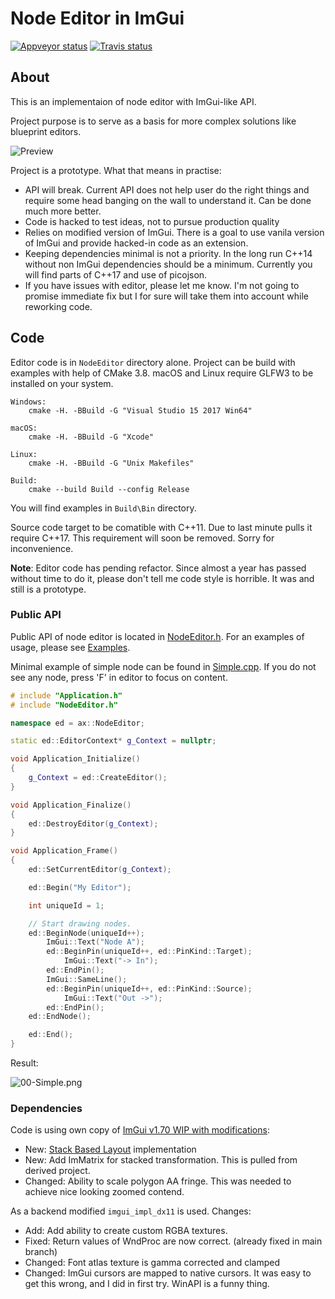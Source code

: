 # Node Editor in ImGui

[![Appveyor status](https://ci.appveyor.com/api/projects/status/lm0io3m8mv7avacp?svg=true)](https://ci.appveyor.com/project/thedmd/imgui-node-editor)
[![Travis status](https://travis-ci.org/thedmd/imgui-node-editor.svg?branch=master)](https://travis-ci.org/thedmd/imgui-node-editor)


## About

This is an implementaion of node editor with ImGui-like API.

Project purpose is to serve as a basis for more complex solutions like blueprint editors.

![Preview](Screenshots/node_editor_overview.gif)

Project is a prototype. What that means in practise:
 * API will break. Current API does not help user do the right things and require some head banging on the wall to understand it. Can be done much more better.
 * Code is hacked to test ideas, not to pursue production quality
 * Relies on modified version of ImGui. There is a goal to use vanila version of ImGui and provide hacked-in code as an extension.
 * Keeping dependencies minimal is not a priority. In the long run C++14 without non ImGui dependencies should be a minimum. Currently you will find parts of C++17 and use of picojson.
 * If you have issues with editor, please let me know. I'm not going to promise immediate fix but I for sure will take them into account while reworking code.


## Code

Editor code is in `NodeEditor` directory alone. Project can be build with examples with help of CMake 3.8. macOS and Linux require GLFW3 to be installed on your system.
```
Windows:
    cmake -H. -BBuild -G "Visual Studio 15 2017 Win64"

macOS:
    cmake -H. -BBuild -G "Xcode"

Linux:
    cmake -H. -BBuild -G "Unix Makefiles"

Build:
    cmake --build Build --config Release
```
You will find examples in `Build\Bin` directory.

Source code target to be comatible with C++11. Due to last minute pulls it require C++17. This requirement will soon be removed. Sorry for inconvenience.

**Note**: Editor code has pending refactor. Since almost a year has passed without time to do it, please don't tell me code style is horrible. It was and still is a prototype.

### Public API

Public API of node editor is located in [NodeEditor.h](NodeEditor/Include/NodeEditor.h). For an examples of usage, please see [Examples](Examples).

Minimal example of simple node can be found in [Simple.cpp](Examples/00-Simple/Simple.cpp).
If you do not see any node, press 'F' in editor to focus on content.
```cpp
# include "Application.h"
# include "NodeEditor.h"

namespace ed = ax::NodeEditor;

static ed::EditorContext* g_Context = nullptr;

void Application_Initialize()
{
    g_Context = ed::CreateEditor();
}

void Application_Finalize()
{
    ed::DestroyEditor(g_Context);
}

void Application_Frame()
{
    ed::SetCurrentEditor(g_Context);

    ed::Begin("My Editor");

    int uniqueId = 1;

    // Start drawing nodes.
    ed::BeginNode(uniqueId++);
        ImGui::Text("Node A");
        ed::BeginPin(uniqueId++, ed::PinKind::Target);
            ImGui::Text("-> In");
        ed::EndPin();
        ImGui::SameLine();
        ed::BeginPin(uniqueId++, ed::PinKind::Source);
            ImGui::Text("Out ->");
        ed::EndPin();
    ed::EndNode();

    ed::End();
}
```

Result:

![00-Simple.png](Screenshots/00-Simple.png)


### Dependencies

Code is using own copy of [ImGui v1.70 WIP with modifications](https://github.com/vamidi/imgui-node-editor):
 * New: [Stack Based Layout](https://github.com/ocornut/imgui/pull/846) implementation
 * New: Add ImMatrix for stacked transformation. This is pulled from derived project.
 * Changed: Ability to scale polygon AA fringe. This was needed to achieve nice looking zoomed contend.

As a backend modified `imgui_impl_dx11` is used. Changes:
 * Add: Add ability to create custom RGBA textures.
 * Fixed: Return values of WndProc are now correct. (already fixed in main branch)
 * Changed: Font atlas texture is gamma corrected and clamped
 * Changed: ImGui cursors are mapped to native cursors. It was easy to get this wrong, and I did in first try. WinAPI is a funny thing.

